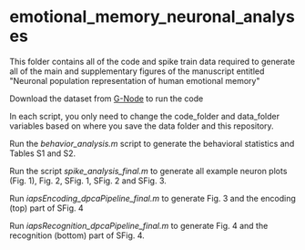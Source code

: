 # emotional_memory_neuronal_analyses

This folder contains all of the code and spike train data required to generate all of the main and supplementary figures of the manuscript entitled "Neuronal population representation of human emotional memory"

Download the dataset from [G-Node](https://gin.g-node.org/dfetterhoff/emotional_memory_neuronal_data) to run the code

In each script, you only need to change the code_folder and data_folder variables based on where you save the data folder and this repository.

Run the *behavior_analysis.m* script to generate the behavioral statistics and Tables S1 and S2.

Run the script *spike_analysis_final.m* to generate all example neuron plots (Fig. 1), Fig. 2, SFig. 1, SFig. 2 and SFig. 3. 

Run *iapsEncoding_dpcaPipeline_final.m* to generate Fig. 3 and the encoding (top) part of SFig. 4

Run *iapsRecognition_dpcaPipeline_final.m* to generate Fig. 4 and the recognition (bottom) part of SFig. 4.
